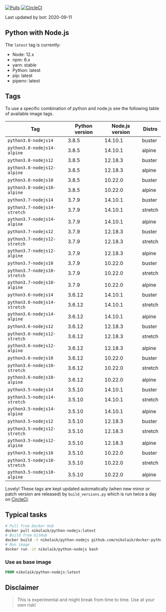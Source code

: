 [![Pulls](https://img.shields.io/docker/pulls/nikolaik/python-nodejs.svg?style=flat-square)](https://hub.docker.com/r/nikolaik/python-nodejs/)
[![CircleCI](https://img.shields.io/circleci/project/github/nikolaik/docker-python-nodejs.svg?style=flat-square)](https://circleci.com/gh/nikolaik/docker-python-nodejs)

Last updated by bot: 2020-09-11

## Python with Node.js
The `latest` tag is currently:

- Node: 12.x
- npm: 6.x
- yarn: stable
- Python: latest
- pip: latest
- pipenv: latest

## Tags
To use a specific combination of python and node.js see the following table of available image tags.

Tag | Python version | Node.js version | Distro
--- | --- | --- | ---
`python3.8-nodejs14` | 3.8.5 | 14.10.1 | buster
`python3.8-nodejs14-alpine` | 3.8.5 | 14.10.1 | alpine
`python3.8-nodejs12` | 3.8.5 | 12.18.3 | buster
`python3.8-nodejs12-alpine` | 3.8.5 | 12.18.3 | alpine
`python3.8-nodejs10` | 3.8.5 | 10.22.0 | buster
`python3.8-nodejs10-alpine` | 3.8.5 | 10.22.0 | alpine
`python3.7-nodejs14` | 3.7.9 | 14.10.1 | buster
`python3.7-nodejs14-stretch` | 3.7.9 | 14.10.1 | stretch
`python3.7-nodejs14-alpine` | 3.7.9 | 14.10.1 | alpine
`python3.7-nodejs12` | 3.7.9 | 12.18.3 | buster
`python3.7-nodejs12-stretch` | 3.7.9 | 12.18.3 | stretch
`python3.7-nodejs12-alpine` | 3.7.9 | 12.18.3 | alpine
`python3.7-nodejs10` | 3.7.9 | 10.22.0 | buster
`python3.7-nodejs10-stretch` | 3.7.9 | 10.22.0 | stretch
`python3.7-nodejs10-alpine` | 3.7.9 | 10.22.0 | alpine
`python3.6-nodejs14` | 3.6.12 | 14.10.1 | buster
`python3.6-nodejs14-stretch` | 3.6.12 | 14.10.1 | stretch
`python3.6-nodejs14-alpine` | 3.6.12 | 14.10.1 | alpine
`python3.6-nodejs12` | 3.6.12 | 12.18.3 | buster
`python3.6-nodejs12-stretch` | 3.6.12 | 12.18.3 | stretch
`python3.6-nodejs12-alpine` | 3.6.12 | 12.18.3 | alpine
`python3.6-nodejs10` | 3.6.12 | 10.22.0 | buster
`python3.6-nodejs10-stretch` | 3.6.12 | 10.22.0 | stretch
`python3.6-nodejs10-alpine` | 3.6.12 | 10.22.0 | alpine
`python3.5-nodejs14` | 3.5.10 | 14.10.1 | buster
`python3.5-nodejs14-stretch` | 3.5.10 | 14.10.1 | stretch
`python3.5-nodejs14-alpine` | 3.5.10 | 14.10.1 | alpine
`python3.5-nodejs12` | 3.5.10 | 12.18.3 | buster
`python3.5-nodejs12-stretch` | 3.5.10 | 12.18.3 | stretch
`python3.5-nodejs12-alpine` | 3.5.10 | 12.18.3 | alpine
`python3.5-nodejs10` | 3.5.10 | 10.22.0 | buster
`python3.5-nodejs10-stretch` | 3.5.10 | 10.22.0 | stretch
`python3.5-nodejs10-alpine` | 3.5.10 | 10.22.0 | alpine

Lovely! These tags are kept updated automatically (when new minor or patch version are released) by `build_versions.py` which is run twice a day on [CircleCI](https://circleci.com/gh/nikolaik/docker-python-nodejs).

## Typical tasks
```bash
# Pull from Docker Hub
docker pull nikolaik/python-nodejs:latest
# Build from GitHub
docker build -t nikolaik/python-nodejs github.com/nikolaik/docker-python-nodejs
# Run image
docker run -it nikolaik/python-nodejs bash
```

### Use as base image
```Dockerfile
FROM nikolaik/python-nodejs:latest
```

## Disclaimer
> This is experimental and might break from time to time. Use at your own risk!
